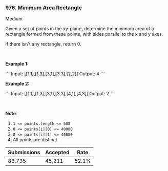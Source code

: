 ### [976. Minimum Area Rectangle](https://leetcode.com/problems/minimum-area-rectangle/)

Medium

Given a set of points in the xy-plane, determine the minimum area of a rectangle formed from these points, with sides parallel to the x and y axes.

If there isn't any rectangle, return 0.

 

<div>
<p><strong>Example 1:</strong></p>
```
Input: <span id="example-input-1-1">[[1,1],[1,3],[3,1],[3,3],[2,2]]</span>
Output: <span id="example-output-1">4</span>
```
<div>
<p><strong>Example 2:</strong></p>
```
Input: <span id="example-input-2-1">[[1,1],[1,3],[3,1],[3,3],[4,1],[4,3]]</span>
Output: <span id="example-output-2">2</span>
```
<p> </p>
<p><strong>Note</strong>:</p>
<ol>
<li><code>1 <= points.length <= 500</code></li>
<li><code>0 <= points[i][0] <= 40000</code></li>
<li><code>0 <= points[i][1] <= 40000</code></li>
<li>All points are distinct.</li>
</ol>
</div>
</div>

| Submissions    | Accepted     | Rate   |
| -------------- | ------------ | ------ |
| 86,735 | 45,211 | 52.1% |